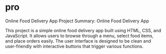 # pro

Online Food Delivery App
Project Summary: Online Food Delivery App

This project is a simple online food delivery app built using HTML, CSS, and JavaScript. It allows users to browse through a menu, select food items, and place orders easily. The user interface is designed to be clean and user-friendly with interactive buttons that trigger various functions.

